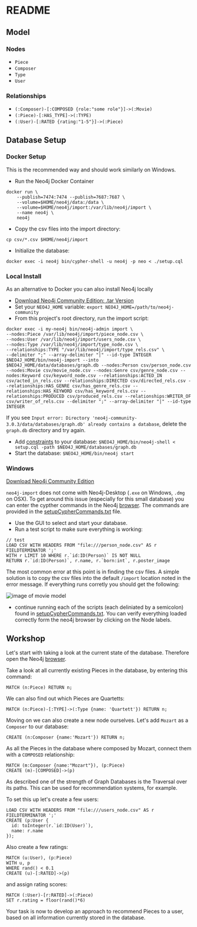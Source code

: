 # README

## Model

### Nodes

* `Piece`
* `Composer`
* `Type`
* `User`

### Relationships

* `(:Composer)-[:COMPOSED {role:"some role"}]->(:Movie)`
* `(:Piece)-[:HAS_TYPE]->(:TYPE)`
* `(:User)-[:RATED {rating:"1-5"}]->(:Piece)`

## Database Setup
### Docker Setup
This is the recommended way and should work similarly on Windows.

* Run the Neo4j Docker Container
```
docker run \
    --publish=7474:7474 --publish=7687:7687 \
    --volume=$HOME/neo4j/data:/data \
    --volume=$HOME/neo4j/import:/var/lib/neo4j/import \
    --name neo4j \
    neo4j
```
* Copy the csv files into the import directory:
```
cp csv/*.csv $HOME/neo4j/import
```
* Initialize the database:
```
docker exec -i neo4j bin/cypher-shell -u neo4j -p neo < ./setup.cql
```

### Local Install
As an alternative to Docker you can also install Neo4j locally
* [Download Neo4j Community Edition: .tar Version](https://neo4j.com/download/other-releases/)
* Set your `NEO4J_HOME` variable: `export NEO4J_HOME=/path/to/neo4j-community`
* From this project's root directory, run the import script:

```
docker exec -i my-neo4j bin/neo4j-admin import \
--nodes:Piece /var/lib/neo4j/import/piece_node.csv \
--nodes:User /var/lib/neo4j/import/users_node.csv \
--nodes:Type /var/lib/neo4j/import/type_node.csv \
--relationships:TYPE "/var/lib/neo4j/import/type_rels.csv" \
--delimiter ";" --array-delimiter "|" --id-type INTEGER
$NEO4J_HOME/bin/neo4j-import --into $NEO4J_HOME/data/databases/graph.db --nodes:Person csv/person_node.csv --nodes:Movie csv/movie_node.csv --nodes:Genre csv/genre_node.csv --nodes:Keyword csv/keyword_node.csv --relationships:ACTED_IN csv/acted_in_rels.csv --relationships:DIRECTED csv/directed_rels.csv --relationships:HAS_GENRE csv/has_genre_rels.csv --relationships:HAS_KEYWORD csv/has_keyword_rels.csv --relationships:PRODUCED csv/produced_rels.csv --relationships:WRITER_OF csv/writer_of_rels.csv --delimiter ";" --array-delimiter "|" --id-type INTEGER
```

If you see `Input error: Directory 'neo4j-community-3.0.3/data/databases/graph.db' already contains a database`, delete the `graph.db` directory and try again.

* Add [constraints](https://neo4j.com/docs/developer-manual/current/cypher/#query-constraints) to your database: `$NEO4J_HOME/bin/neo4j-shell < setup.cql -path $NEO4J_HOME/databases/graph.db`
* Start the database: `$NEO4J_HOME/bin/neo4j start`


### Windows

[Download Neo4j Community Edition](https://neo4j.com/download/)

`neo4j-import` does not come with Neo4j-Desktop (`.exe` on Windows, `.dmg` on OSX).
To get around this issue (especially for this small database) you can enter the cypther commands in the Neo4j [browser](http://localhost:7474/browser/).
The commands are provided in the [setupCypherCommands.txt](./setupCypherCommands.txt) file.

* Use the GUI to select and start your database.
* Run a test script to make sure everything is working:
```
// test
LOAD CSV WITH HEADERS FROM "file:///person_node.csv" AS r FIELDTERMINATOR ';'
WITH r LIMIT 10 WHERE r.`id:ID(Person)` IS NOT NULL
RETURN r.`id:ID(Person)`, r.name, r.`born:int`, r.poster_image
```
The most common error at this point is in finding the csv files.
A simple solution is to copy the csv files into the default `/import` location noted in the error message.
If everything runs corretly you should get the following:

  ![image of movie model](./img/neo4jBrowser_CypherCmd.png)

* continue running each of the scripts (each deliniated by a semicolon) found in [setupCypherCommands.txt](./setupCypherCommands.txt).  You can verify everything loaded correctly form the neo4j browser by clicking on the Node labels.

## Workshop
Let's start with taking a look at the current state of the database.
Therefore open the Neo4j [browser](http://localhost:7474/browser/).

Take a look at all currently existing Pieces in the database, by entering this command:
```
MATCH (n:Piece) RETURN n;
```
We can also find out which Pieces are Quartetts:
```
MATCH (n:Piece)-[:TYPE]->(:Type {name: 'Quartett'}) RETURN n;
```

Moving on we can also create a new node ourselves. Let's add `Mozart` as a `Composer` to our database:
```
CREATE (n:Composer {name:'Mozart'}) RETURN n;
```

As all the Pieces in the database where composed by Mozart, connect them with a `COMPOSED` relationship:
```
MATCH (m:Composer {name:"Mozart"}), (p:Piece)
CREATE (m)-[COMPOSED]->(p)
```

As described one of the strength of Graph Databases is the Traversal over its paths. This can be used for recommendation systems, for example.

To set this up let's create a few users:
```
LOAD CSV WITH HEADERS FROM "file:///users_node.csv" AS r FIELDTERMINATOR ';'
CREATE (p:User {
  id: toInteger(r.`id:ID(User)`),
  name: r.name
});
```

Also create a few ratings:
```
MATCH (u:User), (p:Piece)
WITH u, p
WHERE rand() < 0.1
CREATE (u)-[:RATED]->(p)
```
and assign rating scores:
```
MATCH (:User)-[r:RATED]->(:Piece)
SET r.rating = floor(rand()*6)
```

Your task is now to develop an approach to recommend Pieces to a user, based on all information currently stored in the database.
